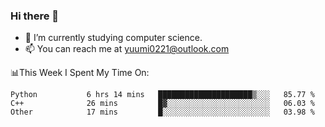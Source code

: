 ### Hi there 👋

- 📕 I’m currently studying computer science.
- 📫 You can reach me at yuumi0221@outlook.com


📊This Week I Spent My Time On:
<!--START_SECTION:waka-->

```text
Python           6 hrs 14 mins   █████████████████████▒░░░   85.77 %
C++              26 mins         █▓░░░░░░░░░░░░░░░░░░░░░░░   06.03 %
Other            17 mins         █░░░░░░░░░░░░░░░░░░░░░░░░   03.98 %
```

<!--END_SECTION:waka-->

<!--
**Yuumi0221/Yuumi0221** is a ✨ _special_ ✨ repository because its `README.md` (this file) appears on your GitHub profile.

Here are some ideas to get you started:

- 🔭 I’m currently working on ...
- 🌱 I’m currently learning ...
- 👯 I’m looking to collaborate on ...
- 🤔 I’m looking for help with ...
- 💬 Ask me about ...
- 📫 How to reach me: ...
- 😄 Pronouns: ...
- ⚡ Fun fact: ...
-->
